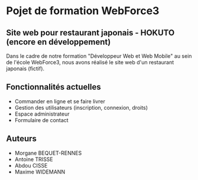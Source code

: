 # Pojet de formation WebForce3

## Site web pour restaurant japonais - HOKUTO (encore en développement)

Dans le cadre de notre formation "Développeur Web et Web Mobile" au sein de l'école WebForce3, nous avons réalisé le site web d'un restaurant japonais (fictif).

## Fonctionnalités actuelles

- Commander en ligne et se faire livrer
- Gestion des utilisateurs (inscription, connexion, droits)
- Espace administrateur
- Formulaire de contact

## Auteurs

- Morgane BEQUET-RENNES
- Antoine TRISSE
- Abdou CISSE
- Maxime WIDEMANN